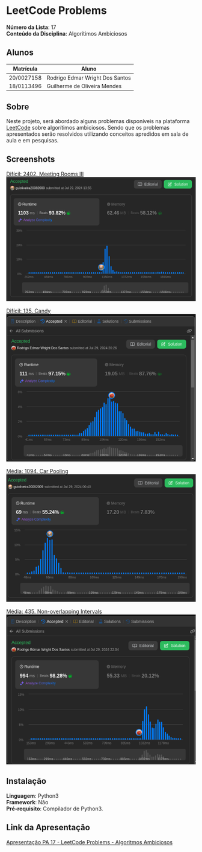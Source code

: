 # LeetCode Problems

**Número da Lista**: 17 <br>
**Conteúdo da Disciplina**: Algorítimos Ambiciosos<br>

## Alunos
|Matrícula | Aluno |
| -- | -- |
| 20/0027158  |  Rodrigo Edmar Wright Dos Santos |
| 18/0113496  |  Guilherme de Oliveira Mendes |

## Sobre 
Neste projeto, será abordado alguns problemas disponíveis na plataforma [LeetCode](https://leetcode.com/) sobre algorítimos ambiciosos. Sendo que os problemas apresentados serão resolvidos utilizando conceitos apredidos em sala de aula e em pesquisas.

## Screenshots
[Difícil: 2402. Meeting Rooms III](https://leetcode.com/problems/meeting-rooms-iii/description/)<br>
![](./src/assets/Sub11.png)

[Difícil: 135. Candy](https://leetcode.com/problems/candy/submissions/1337823294/)<br>
![](./src/assets/Sub12.png)

[Média: 1094. Car Pooling](https://leetcode.com/problems/car-pooling/description/)<br>
![](./src/assets/Sub21.png)

[Média: 435. Non-overlapping Intervals](https://leetcode.com/problems/non-overlapping-intervals/description/)<br>
![](./src/assets/Sub22.png)

## Instalação 
**Linguagem**: Python3  <br> 
**Framework**: Não<br>
**Pré-requisito**: Compilador de Python3.

## Link da Apresentação
[Apresentação PA 17 - LeetCode Problems - Algoritmos Ambiciosos](https://youtu.be/s4A41QwdDY0)<br>





